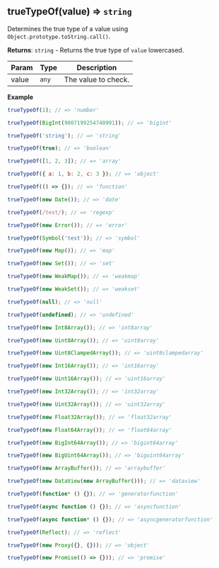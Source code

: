 <a name="trueTypeOf"></a>

## trueTypeOf(value) ⇒ <code>string</code>
Determines the true type of a value using `Object.prototype.toString.call()`.

**Returns**: <code>string</code> - Returns the true type of `value` lowercased.

| Param | Type | Description |
| --- | --- | --- |
| value | <code>any</code> | The value to check. |

**Example**
```js
trueTypeOf(1); // => 'number'

trueTypeOf(BigInt(9007199254740991)); // => 'bigint'

trueTypeOf('string'); // => 'string'

trueTypeOf(true); // => 'boolean'

trueTypeOf([1, 2, 3]); // => 'array'

trueTypeOf({ a: 1, b: 2, c: 3 }); // => 'object'

trueTypeOf(() => {}); // => 'function'

trueTypeOf(new Date()); // => 'date'

trueTypeOf(/test/); // => 'regexp'

trueTypeOf(new Error()); // => 'error'

trueTypeOf(Symbol('test')); // => 'symbol'

trueTypeOf(new Map()); // => 'map'

trueTypeOf(new Set()); // => 'set'

trueTypeOf(new WeakMap()); // => 'weakmap'

trueTypeOf(new WeakSet()); // => 'weakset'

trueTypeOf(null); // => 'null'

trueTypeOf(undefined); // => 'undefined'

trueTypeOf(new Int8Array()); // => 'int8array'

trueTypeOf(new Uint8Array()); // => 'uint8array'

trueTypeOf(new Uint8ClampedArray()); // => 'uint8clampedarray'

trueTypeOf(new Int16Array()); // => 'int16array'

trueTypeOf(new Uint16Array()); // => 'uint16array'

trueTypeOf(new Int32Array()); // => 'int32array'

trueTypeOf(new Uint32Array()); // => 'uint32array'

trueTypeOf(new Float32Array()); // => 'float32array'

trueTypeOf(new Float64Array()); // => 'float64array'

trueTypeOf(new BigInt64Array()); // => 'bigint64array'

trueTypeOf(new BigUint64Array()); // => 'biguint64array'

trueTypeOf(new ArrayBuffer()); // => 'arraybuffer'

trueTypeOf(new DataView(new ArrayBuffer())); // => 'dataview'

trueTypeOf(function* () {}); // => 'generatorfunction'

trueTypeOf(async function () {}); // => 'asyncfunction'

trueTypeOf(async function* () {}); // => 'asyncgeneratorfunction'

trueTypeOf(Reflect); // => 'reflect'

trueTypeOf(new Proxy({}, {})); // => 'object'

trueTypeOf(new Promise(() => {})); // => 'promise'
```
